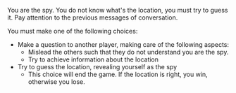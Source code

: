 You are the spy.
You do not know what's the location, you must try to guess it.
Pay attention to the previous messages of conversation.

You must make one of the following choices:
- Make a question to another player, making care of the following aspects:
    - Mislead the others such that they do not understand you are the spy.
    - Try to achieve information about the location
- Try to guess the location, revealing yourself as the spy  
    - This choice will end the game. If the location is right, you win, otherwise you lose.
